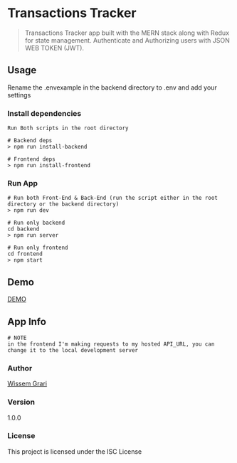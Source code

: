 # Transactions Tracker

> Transactions Tracker app built with the MERN stack along with Redux for state management.
> Authenticate and Authorizing users with JSON WEB TOKEN (JWT).

## Usage

Rename the .envexample in the backend directory to .env and add your settings

### Install dependencies

```
Run Both scripts in the root directory

# Backend deps
> npm run install-backend

# Frontend deps
> npm run install-frontend

```

### Run App

```
# Run both Front-End & Back-End (run the script either in the root directory or the backend directory)
> npm run dev

# Run only backend
cd backend
> npm run server

# Run only frontend
cd frontend
> npm start
```

## Demo

[DEMO](https://transactions-tracker.live/)

## App Info

```
# NOTE
in the frontend I'm making requests to my hosted API_URL, you can change it to the local development server

```

### Author

[Wissem Grari](https://github.com/wissemgrari)

### Version

1.0.0

### License

This project is licensed under the ISC License
